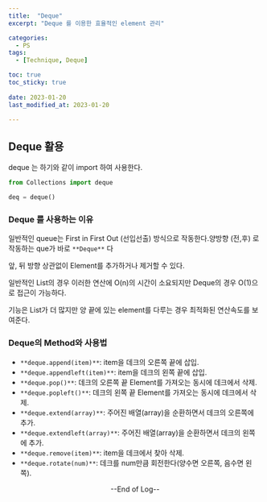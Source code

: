 ```yaml
---
title:  "Deque" 
excerpt: "Deque 를 이용한 효율적인 element 관리"

categories:
  - PS
tags:
  - [Technique, Deque]

toc: true
toc_sticky: true
 
date: 2023-01-20
last_modified_at: 2023-01-20

---
```


## Deque 활용

deque 는 하기와 같이 import 하여 사용한다.

```python
from Collections import deque

deq = deque()
```

### Deque 를 사용하는 이유

일반적인 queue는 First in First Out (선입선출) 방식으로 작동한다.양방향 (전,후) 로 작동하는 que가 바로 ``**Deque**`` 다

앞, 뒤 방향 상관없이 Element를 추가하거나 제거할 수 있다.

일반적인 List의 경우 이러한 연산에 O(n)의 시간이 소요되지만 Deque의 경우 O(1)으로 접근이 가능하다.

기능은 List가 더 많지만 양 끝에 있는 element를 다루는 경우 최적화된 연산속도를 보여준다.

### Deque의 Method와 사용법

 - ``**deque.append(item)**``: item을 데크의 오른쪽 끝에 삽입.
 - ``**deque.appendleft(item)**``: item을 데크의 왼쪽 끝에 삽입.
 - ``**deque.pop()**``: 데크의 오른쪽 끝 Element를 가져오는 동시에 데크에서 삭제.
 - ``**deque.popleft()**``: 데크의 왼쪽 끝 Element를 가져오는 동시에 데크에서 삭제.
 - ``**deque.extend(array)**``: 주어진 배열(array)을 순환하면서 데크의 오른쪽에 추가.
 - ``**deque.extendleft(array)**``: 주어진 배열(array)을 순환하면서 데크의 왼쪽에 추가.
 - ``**deque.remove(item)**``: item을 데크에서 찾아 삭제.
 - ``**deque.rotate(num)**``: 데크를 num만큼 회전한다(양수면 오른쪽, 음수면 왼쪽).


<center> --End of Log-- </center>

